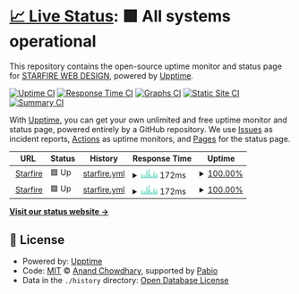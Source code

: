 # [📈 Live Status](https://starfireweb.github.io/UptimeMonitors): <!--live status--> **🟩 All systems operational**

This repository contains the open-source uptime monitor and status page for [STARFIRE WEB DESIGN](https://starfirewebdesign.com/), powered by [Upptime](https://github.com/upptime/upptime).

[![Uptime CI](https://github.com/starfireweb/UptimeMonitors/workflows/Uptime%20CI/badge.svg)](https://github.com/starfireweb/UptimeMonitors/actions?query=workflow%3A%22Uptime+CI%22)
[![Response Time CI](https://github.com/starfireweb/UptimeMonitors/workflows/Response%20Time%20CI/badge.svg)](https://github.com/starfireweb/UptimeMonitors/actions?query=workflow%3A%22Response+Time+CI%22)
[![Graphs CI](https://github.com/starfireweb/UptimeMonitors/workflows/Graphs%20CI/badge.svg)](https://github.com/starfireweb/UptimeMonitors/actions?query=workflow%3A%22Graphs+CI%22)
[![Static Site CI](https://github.com/starfireweb/UptimeMonitors/workflows/Static%20Site%20CI/badge.svg)](https://github.com/starfireweb/UptimeMonitors/actions?query=workflow%3A%22Static+Site+CI%22)
[![Summary CI](https://github.com/starfireweb/UptimeMonitors/workflows/Summary%20CI/badge.svg)](https://github.com/starfireweb/UptimeMonitors/actions?query=workflow%3A%22Summary+CI%22)

With [Upptime](https://upptime.js.org), you can get your own unlimited and free uptime monitor and status page, powered entirely by a GitHub repository. We use [Issues](https://github.com/starfireweb/UptimeMonitors/issues) as incident reports, [Actions](https://github.com/starfireweb/UptimeMonitors/actions) as uptime monitors, and [Pages](https://starfireweb.github.io/UptimeMonitors) for the status page.

<!--start: status pages-->
<!-- This summary is generated by Upptime (https://github.com/upptime/upptime) -->
<!-- Do not edit this manually, your changes will be overwritten -->
<!-- prettier-ignore -->
| URL | Status | History | Response Time | Uptime |
| --- | ------ | ------- | ------------- | ------ |
| <img alt="" src="https://icons.duckduckgo.com/ip3/www.starfirewebdesign.com.ico" height="13"> [Starfire](https://www.starfirewebdesign.com) | 🟩 Up | [starfire.yml](https://github.com/starfireweb/UptimeMonitors/commits/HEAD/history/starfire.yml) | <details><summary><img alt="Response time graph" src="./graphs/starfire/response-time-week.png" height="20"> 172ms</summary><br><a href="https://starfireweb.github.io/UptimeMonitors/history/starfire"><img alt="Response time 191" src="https://img.shields.io/endpoint?url=https%3A%2F%2Fraw.githubusercontent.com%2Fstarfireweb%2FUptimeMonitors%2FHEAD%2Fapi%2Fstarfire%2Fresponse-time.json"></a><br><a href="https://starfireweb.github.io/UptimeMonitors/history/starfire"><img alt="24-hour response time 183" src="https://img.shields.io/endpoint?url=https%3A%2F%2Fraw.githubusercontent.com%2Fstarfireweb%2FUptimeMonitors%2FHEAD%2Fapi%2Fstarfire%2Fresponse-time-day.json"></a><br><a href="https://starfireweb.github.io/UptimeMonitors/history/starfire"><img alt="7-day response time 172" src="https://img.shields.io/endpoint?url=https%3A%2F%2Fraw.githubusercontent.com%2Fstarfireweb%2FUptimeMonitors%2FHEAD%2Fapi%2Fstarfire%2Fresponse-time-week.json"></a><br><a href="https://starfireweb.github.io/UptimeMonitors/history/starfire"><img alt="30-day response time 191" src="https://img.shields.io/endpoint?url=https%3A%2F%2Fraw.githubusercontent.com%2Fstarfireweb%2FUptimeMonitors%2FHEAD%2Fapi%2Fstarfire%2Fresponse-time-month.json"></a><br><a href="https://starfireweb.github.io/UptimeMonitors/history/starfire"><img alt="1-year response time 191" src="https://img.shields.io/endpoint?url=https%3A%2F%2Fraw.githubusercontent.com%2Fstarfireweb%2FUptimeMonitors%2FHEAD%2Fapi%2Fstarfire%2Fresponse-time-year.json"></a></details> | <details><summary><a href="https://starfireweb.github.io/UptimeMonitors/history/starfire">100.00%</a></summary><a href="https://starfireweb.github.io/UptimeMonitors/history/starfire"><img alt="All-time uptime 100.00%" src="https://img.shields.io/endpoint?url=https%3A%2F%2Fraw.githubusercontent.com%2Fstarfireweb%2FUptimeMonitors%2FHEAD%2Fapi%2Fstarfire%2Fuptime.json"></a><br><a href="https://starfireweb.github.io/UptimeMonitors/history/starfire"><img alt="24-hour uptime 100.00%" src="https://img.shields.io/endpoint?url=https%3A%2F%2Fraw.githubusercontent.com%2Fstarfireweb%2FUptimeMonitors%2FHEAD%2Fapi%2Fstarfire%2Fuptime-day.json"></a><br><a href="https://starfireweb.github.io/UptimeMonitors/history/starfire"><img alt="7-day uptime 100.00%" src="https://img.shields.io/endpoint?url=https%3A%2F%2Fraw.githubusercontent.com%2Fstarfireweb%2FUptimeMonitors%2FHEAD%2Fapi%2Fstarfire%2Fuptime-week.json"></a><br><a href="https://starfireweb.github.io/UptimeMonitors/history/starfire"><img alt="30-day uptime 100.00%" src="https://img.shields.io/endpoint?url=https%3A%2F%2Fraw.githubusercontent.com%2Fstarfireweb%2FUptimeMonitors%2FHEAD%2Fapi%2Fstarfire%2Fuptime-month.json"></a><br><a href="https://starfireweb.github.io/UptimeMonitors/history/starfire"><img alt="1-year uptime 100.00%" src="https://img.shields.io/endpoint?url=https%3A%2F%2Fraw.githubusercontent.com%2Fstarfireweb%2FUptimeMonitors%2FHEAD%2Fapi%2Fstarfire%2Fuptime-year.json"></a></details>
| <img alt="" src="https://icons.duckduckgo.com/ip3/starfirewebdesign.com.ico" height="13"> [Starfire](https://starfirewebdesign.com) | 🟩 Up | [starfire.yml](https://github.com/starfireweb/UptimeMonitors/commits/HEAD/history/starfire.yml) | <details><summary><img alt="Response time graph" src="./graphs/starfire/response-time-week.png" height="20"> 172ms</summary><br><a href="https://starfireweb.github.io/UptimeMonitors/history/starfire"><img alt="Response time 191" src="https://img.shields.io/endpoint?url=https%3A%2F%2Fraw.githubusercontent.com%2Fstarfireweb%2FUptimeMonitors%2FHEAD%2Fapi%2Fstarfire%2Fresponse-time.json"></a><br><a href="https://starfireweb.github.io/UptimeMonitors/history/starfire"><img alt="24-hour response time 183" src="https://img.shields.io/endpoint?url=https%3A%2F%2Fraw.githubusercontent.com%2Fstarfireweb%2FUptimeMonitors%2FHEAD%2Fapi%2Fstarfire%2Fresponse-time-day.json"></a><br><a href="https://starfireweb.github.io/UptimeMonitors/history/starfire"><img alt="7-day response time 172" src="https://img.shields.io/endpoint?url=https%3A%2F%2Fraw.githubusercontent.com%2Fstarfireweb%2FUptimeMonitors%2FHEAD%2Fapi%2Fstarfire%2Fresponse-time-week.json"></a><br><a href="https://starfireweb.github.io/UptimeMonitors/history/starfire"><img alt="30-day response time 191" src="https://img.shields.io/endpoint?url=https%3A%2F%2Fraw.githubusercontent.com%2Fstarfireweb%2FUptimeMonitors%2FHEAD%2Fapi%2Fstarfire%2Fresponse-time-month.json"></a><br><a href="https://starfireweb.github.io/UptimeMonitors/history/starfire"><img alt="1-year response time 191" src="https://img.shields.io/endpoint?url=https%3A%2F%2Fraw.githubusercontent.com%2Fstarfireweb%2FUptimeMonitors%2FHEAD%2Fapi%2Fstarfire%2Fresponse-time-year.json"></a></details> | <details><summary><a href="https://starfireweb.github.io/UptimeMonitors/history/starfire">100.00%</a></summary><a href="https://starfireweb.github.io/UptimeMonitors/history/starfire"><img alt="All-time uptime 100.00%" src="https://img.shields.io/endpoint?url=https%3A%2F%2Fraw.githubusercontent.com%2Fstarfireweb%2FUptimeMonitors%2FHEAD%2Fapi%2Fstarfire%2Fuptime.json"></a><br><a href="https://starfireweb.github.io/UptimeMonitors/history/starfire"><img alt="24-hour uptime 100.00%" src="https://img.shields.io/endpoint?url=https%3A%2F%2Fraw.githubusercontent.com%2Fstarfireweb%2FUptimeMonitors%2FHEAD%2Fapi%2Fstarfire%2Fuptime-day.json"></a><br><a href="https://starfireweb.github.io/UptimeMonitors/history/starfire"><img alt="7-day uptime 100.00%" src="https://img.shields.io/endpoint?url=https%3A%2F%2Fraw.githubusercontent.com%2Fstarfireweb%2FUptimeMonitors%2FHEAD%2Fapi%2Fstarfire%2Fuptime-week.json"></a><br><a href="https://starfireweb.github.io/UptimeMonitors/history/starfire"><img alt="30-day uptime 100.00%" src="https://img.shields.io/endpoint?url=https%3A%2F%2Fraw.githubusercontent.com%2Fstarfireweb%2FUptimeMonitors%2FHEAD%2Fapi%2Fstarfire%2Fuptime-month.json"></a><br><a href="https://starfireweb.github.io/UptimeMonitors/history/starfire"><img alt="1-year uptime 100.00%" src="https://img.shields.io/endpoint?url=https%3A%2F%2Fraw.githubusercontent.com%2Fstarfireweb%2FUptimeMonitors%2FHEAD%2Fapi%2Fstarfire%2Fuptime-year.json"></a></details>

<!--end: status pages-->

[**Visit our status website →**](https://starfireweb.github.io/UptimeMonitors)

## 📄 License

- Powered by: [Upptime](https://github.com/upptime/upptime)
- Code: [MIT](./LICENSE) © [Anand Chowdhary](https://anandchowdhary.com), supported by [Pabio](https://pabio.com)
- Data in the `./history` directory: [Open Database License](https://opendatacommons.org/licenses/odbl/1-0/)
